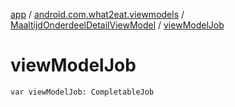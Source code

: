 [app](../../index.md) / [android.com.what2eat.viewmodels](../index.md) / [MaaltijdOnderdeelDetailViewModel](index.md) / [viewModelJob](./view-model-job.md)

# viewModelJob

`var viewModelJob: CompletableJob`